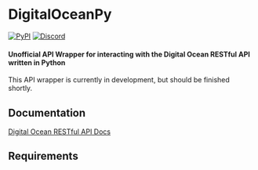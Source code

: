 # DigitalOceanPy
[![PyPI](https://img.shields.io/pypi/pyversions/Django.svg)]()
[![Discord](https://img.shields.io/discord/102860784329052160.svg)](https://discord.gg/Em7SFc)

#### Unofficial API Wrapper for interacting with the Digital Ocean RESTful API written in Python

This API wrapper is currently in development, but should be finished shortly.

## Documentation
[Digital Ocean RESTful API Docs](https://developers.digitalocean.com/documentation/v2/ "DigitalOcean API Documentation")

## Requirements
